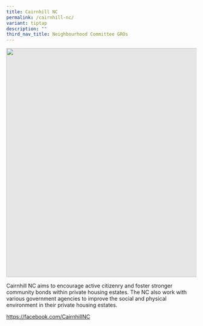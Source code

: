 ```yaml
---
title: Cairnhill NC
permalink: /cairnhill-nc/
variant: tiptap
description: ""
third_nav_title: Neighbourhood Committee GROs
---
```

<p></p>
<div class="isomer-image-wrapper">
<img style="display: block;-webkit-user-select: none;margin: auto;cursor: zoom-in;background-color: hsl(0, 0%, 90%);transition: background-color 300ms;" height="607" width="914" src="https://uploads-ssl.webflow.com/60f4a4872dd5b71d47df606a/64f70c748028f26774a7d037_25%20%26%2026%20July%202022(15).jpg">
</div>
<p>Cairnhill NC aims to encourage active citizenry and foster stronger community
bonds within private housing estates. The NC also work with various government
agencies to improve the social and physical environment in their private
housing estates.</p>
<p><a href="https://facebook.com/CairnhillNC" rel="noopener noreferrer nofollow" target="_blank">https://facebook.com/CairnhillNC</a>
</p>